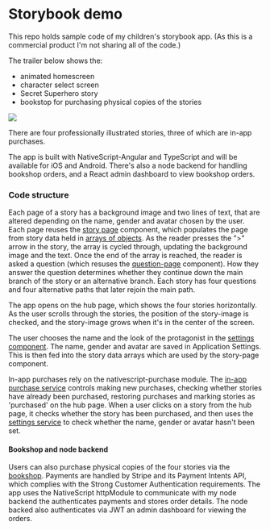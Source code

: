 # Storybook demo

This repo holds sample code of my children's storybook app. (As this is a commercial product I'm not sharing all of the code.)

The trailer below shows the:
* animated homescreen
* character select screen
* Secret Superhero story
* bookstop for purchasing physical copies of the stories

![](trailer.gif)

There are four professionally illustrated stories, three of which are in-app purchases.

The app is built with NativeScript-Angular and TypeScript and will be available for iOS and Android. There's also a node backend for handling bookshop orders, and a React admin dashboard to view bookshop orders.

### Code structure

Each page of a story has a background image and two lines of text, that are altered depending on the name, gender and avatar chosen by the user. Each page reuses the [story page](https://github.com/ckpantelides/storybook-demo/tree/main/storypage) component, which populates the page from story data held in [arrays of objects](https://github.com/ckpantelides/storybook-demo/blob/main/superhero/superhero-main1-data.ts). As the reader presses the ">" arrow in the story, the array is cycled through, updating the background image and the text. Once the end of the array is reached, the reader is asked a question (which resuses the [question-page](https://github.com/ckpantelides/storybook-demo/tree/main/questionpage) component). How they answer the question determines whether they continue down the main branch of the story or an alternative branch. Each story has four questions and four alternative paths that later rejoin the main path.

The app opens on the hub page, which shows the four stories horizontally. As the user scrolls through the stories, the position of the story-image is checked, and the story-image grows when it's in the center of the screen.

The user chooses the name and the look of the protagonist in the [settings component](https://github.com/ckpantelides/storybook-demo/tree/main/settings). The name, gender and avatar are saved in Application Settings. This is then fed into the story data arrays which are used by the story-page component.

In-app purchases rely on the nativescript-purchase module. The [in-app purchase service](https://github.com/ckpantelides/storybook-demo/blob/main/services/iap.service.ts) controls making new purchases, checking whether stories have already been purchased, restoring purchases and marking stories as 'purchased' on the hub page. When a user clicks on a story from the hub page, it checks whether the story has been purchased, and then uses the [settings service](https://github.com/ckpantelides/storybook-demo/blob/main/services/settings.service.ts) to check whether the name, gender or avatar hasn't been set.

#### Bookshop and node backend

Users can also purchase physical copies of the four stories via the [bookshop](https://github.com/ckpantelides/storybook-demo/tree/main/bookshop). Payments are handled by Stripe and its Payment Intents API, which complies with the Strong Customer Authentication requirements. The app uses the NativeScript httpModule to communicate with my node backend the authenticates payments and stores order details. The node backed also authenticates via JWT an admin dashboard for viewing the orders.


